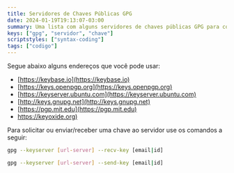 ```yaml
---
title: Servidores de Chaves Públicas GPG
date: 2024-01-19T19:13:07-03:00
summary: Uma lista com alguns servidores de chaves públicas GPG para compartilhar sua própria chave
keys: ["gpg", "servidor", "chave"]
scriptstyles: ["syntax-coding"]
tags: ["codigo"]
---
```


Segue abaixo alguns endereços que você pode usar:

- [https://keybase.io](https://keybase.io)
- [https://keys.openpgp.org](https://keys.openpgp.org)
- [https://keyserver.ubuntu.com](https://keyserver.ubuntu.com)
- [http://keys.gnupg.net](http://keys.gnupg.net)
- [https://pgp.mit.edu](https://pgp.mit.edu)
- [https://keyoxide.org)](https://keyoxide.org)

Para solicitar ou enviar/receber uma chave ao servidor use os comandos a seguir:

```bash
gpg --keyserver [url-server] --recv-key [email|id]

gpg --keyserver [url-server] --send-key [email|id]
```
